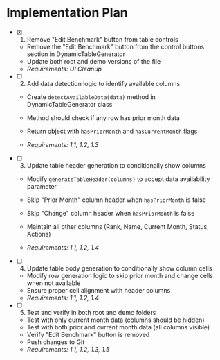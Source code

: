 # Implementation Plan

- [x] 1. Remove "Edit Benchmark" button from table controls


  - Remove the "Edit Benchmark" button from the control buttons section in DynamicTableGenerator
  - Update both root and demo versions of the file
  - _Requirements: UI Cleanup_



- [ ] 2. Add data detection logic to identify available columns
  - Create `detectAvailableData(data)` method in DynamicTableGenerator class
  - Method should check if any row has prior month data


  - Return object with `hasPriorMonth` and `hasCurrentMonth` flags
  - _Requirements: 1.1, 1.2, 1.3_

- [ ] 3. Update table header generation to conditionally show columns
  - Modify `generateTableHeader(columns)` to accept data availability parameter


  - Skip "Prior Month" column header when `hasPriorMonth` is false
  - Skip "Change" column header when `hasPriorMonth` is false
  - Maintain all other columns (Rank, Name, Current Month, Status, Actions)



  - _Requirements: 1.1, 1.2, 1.4_

- [ ] 4. Update table body generation to conditionally show column cells
  - Modify row generation logic to skip prior month and change cells when not available
  - Ensure proper cell alignment with header columns
  - _Requirements: 1.1, 1.2, 1.4_

- [ ] 5. Test and verify in both root and demo folders
  - Test with only current month data (columns should be hidden)
  - Test with both prior and current month data (all columns visible)
  - Verify "Edit Benchmark" button is removed
  - Push changes to Git
  - _Requirements: 1.1, 1.2, 1.3, 1.5_
